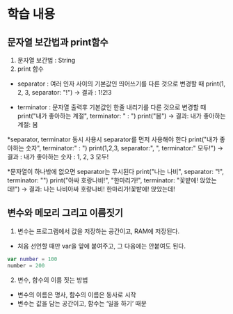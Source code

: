 # 학습 내용

## 문자열 보간법과 print함수

1. 문자열 보간법 : String
2. print 함수
- separator : 여러 인자 사이의 기본값인 띄어쓰기를 다른 것으로 변경할 때
    print(1, 2, 3, separator: "!") 
    → 결과 : 1!2!3
    
- terminator : 문자열 출력후 기본값인 한줄 내리기를 다른 것으로 변경할 때
    print("내가 좋아하는 계절", terminator: " : ")
    print("봄") 
    → 결과: 내가 좋아하는 계절: 봄
    

*separator, terminator 동시 사용시 separator를 먼저 사용해야 한다
print("내가 좋아하는 숫자", terminator:" : ")
print(1,2,3, separator:", ", terminator:" 모두!")
→ 결과 : 내가 좋아하는 숫자 : 1, 2, 3 모두!

*문자열이 하나밖에 없으면 separator는 무시된다
print("나는 나비", separator: "!", terminator: "")
print("아싸 호랑나비!", "한마리가!", terminator: "꽃밭에! 앉았는데!")
→ 결과: 나는 나비아싸 호랑나비! 한마리가!꽃밭에! 앉았는데!


## 변수와 메모리 그리고 이름짓기

1. 변수는 프로그램에서 값을 저장하는 공간이고, RAM에 저장된다.
- 처음 선언할 때만 var을 앞에 붙여주고, 그 다음에는 안붙여도 된다.

```swift
var number = 100
number = 200
```

2. 변수, 함수의 이름 짓는 방법
- 변수의 이름은 명사, 함수의 이름은 동사로 시작
- 변수는 값을 담는 공간이고, 함수는 ‘일을 하기’ 때문
